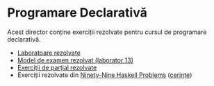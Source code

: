 # Programare Declarativă

Acest director conține exerciții rezolvate pentru cursul de programare declarativă.

- [Laboratoare rezolvate](laboratoare)
- [Model de examen rezolvat (laborator 13)](laboratoare/lab13.hs)
- [Exerciții de parțial rezolvate](partial)
- Exerciții rezolvate din [Ninety-Nine Haskell Problems](99-problems) ([cerințe](https://wiki.haskell.org/H-99:_Ninety-Nine_Haskell_Problems))
